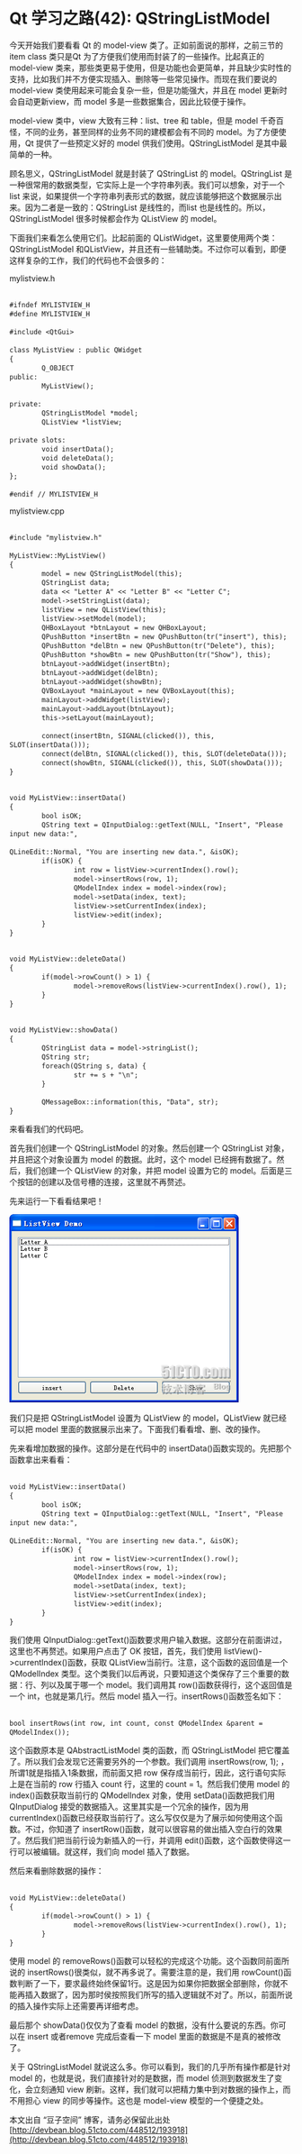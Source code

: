 # Qt 学习之路(42): QStringListModel

今天开始我们要看看 Qt 的 model-view 类了。正如前面说的那样，之前三节的 item class 类只是Qt 为了方便我们使用而封装了的一些操作。比起真正的 model-view 类来，那些类更易于使用，但是功能也会更简单，并且缺少实时性的支持，比如我们并不方便实现插入、删除等一些常见操作。而现在我们要说的 model-view 类使用起来可能会复杂一些，但是功能强大，并且在 model 更新时会自动更新view，而 model 多是一些数据集合，因此比较便于操作。
 
model-view 类中，view 大致有三种：list、tree 和 table，但是 model 千奇百怪，不同的业务，甚至同样的业务不同的建模都会有不同的 model。为了方便使用，Qt 提供了一些预定义好的 model 供我们使用。QStringListModel 是其中最简单的一种。
 
顾名思义，QStringListModel 就是封装了 QStringList 的 model。QStringList 是一种很常用的数据类型，它实际上是一个字符串列表。我们可以想象，对于一个 list 来说，如果提供一个字符串列表形式的数据，就应该能够把这个数据展示出来。因为二者是一致的：QStringList 是线性的，而list 也是线性的。所以，QStringListModel 很多时候都会作为 QListView 的 model。
 
下面我们来看怎么使用它们。比起前面的 QListWidget，这里要使用两个类：QStringListModel 和QListView，并且还有一些辅助类。不过你可以看到，即便这样复杂的工作，我们的代码也不会很多的：
 
mylistview.h

```

#ifndef MYLISTVIEW_H 
#define MYLISTVIEW_H 
 
#include <QtGui> 
 
class MyListView : public QWidget 
{ 
        Q_OBJECT 
public: 
        MyListView(); 
 
private: 
        QStringListModel *model; 
        QListView *listView; 
 
private slots: 
        void insertData(); 
        void deleteData(); 
        void showData(); 
}; 
 
#endif // MYLISTVIEW_H
```
 
mylistview.cpp

```

#include "mylistview.h" 
 
MyListView::MyListView() 
{ 
        model = new QStringListModel(this); 
        QStringList data; 
        data << "Letter A" << "Letter B" << "Letter C"; 
        model->setStringList(data); 
        listView = new QListView(this); 
        listView->setModel(model); 
        QHBoxLayout *btnLayout = new QHBoxLayout; 
        QPushButton *insertBtn = new QPushButton(tr("insert"), this); 
        QPushButton *delBtn = new QPushButton(tr("Delete"), this); 
        QPushButton *showBtn = new QPushButton(tr("Show"), this); 
        btnLayout->addWidget(insertBtn); 
        btnLayout->addWidget(delBtn); 
        btnLayout->addWidget(showBtn); 
        QVBoxLayout *mainLayout = new QVBoxLayout(this); 
        mainLayout->addWidget(listView); 
        mainLayout->addLayout(btnLayout); 
        this->setLayout(mainLayout); 
 
        connect(insertBtn, SIGNAL(clicked()), this, SLOT(insertData())); 
        connect(delBtn, SIGNAL(clicked()), this, SLOT(deleteData())); 
        connect(showBtn, SIGNAL(clicked()), this, SLOT(showData())); 
} 
```

```
 
void MyListView::insertData() 
{ 
        bool isOK; 
        QString text = QInputDialog::getText(NULL, "Insert", "Please input new data:", 
                                                                                 QLineEdit::Normal, "You are inserting new data.", &isOK); 
        if(isOK) { 
                int row = listView->currentIndex().row(); 
                model->insertRows(row, 1); 
                QModelIndex index = model->index(row); 
                model->setData(index, text); 
                listView->setCurrentIndex(index); 
                listView->edit(index); 
        } 
} 
```

```
 
void MyListView::deleteData() 
{ 
        if(model->rowCount() > 1) { 
                model->removeRows(listView->currentIndex().row(), 1); 
        } 
} 
```

```
 
void MyListView::showData() 
{ 
        QStringList data = model->stringList(); 
        QString str; 
        foreach(QString s, data) { 
                str += s + "\n"; 
        } 
 
        QMessageBox::information(this, "Data", str); 
} 
``` 
 
来看看我们的代码吧。
 
首先我们创建一个 QStringListModel 的对象。然后创建一个 QStringList 对象，并且把这个对象设置为 model 的数据。此时，这个 model 已经拥有数据了。然后，我们创建一个 QListView 的对象，并把 model 设置为它的 model。后面是三个按钮的创建以及信号槽的连接，这里就不再赘述。
 
先来运行一下看看结果吧！

![](images/72.png)

我们只是把 QStringListModel 设置为 QListView 的 model，QListView 就已经可以把 model 里面的数据展示出来了。下面我们看看增、删、改的操作。
 
先来看增加数据的操作。这部分是在代码中的 insertData()函数实现的。先把那个函数拿出来看看：

```
 
void MyListView::insertData() 
{ 
        bool isOK; 
        QString text = QInputDialog::getText(NULL, "Insert", "Please input new data:", 
                                                                                 QLineEdit::Normal, "You are inserting new data.", &isOK); 
        if(isOK) { 
                int row = listView->currentIndex().row(); 
                model->insertRows(row, 1); 
                QModelIndex index = model->index(row); 
                model->setData(index, text); 
                listView->setCurrentIndex(index); 
                listView->edit(index); 
        } 
}
```
 
我们使用 QInputDialog::getText()函数要求用户输入数据。这部分在前面讲过，这里也不再赘述。如果用户点击了 OK 按钮，首先，我们使用 listView()->currentIndex()函数，获取 QListView当前行。注意，这个函数的返回值是一个 QModelIndex 类型。这个类我们以后再说，只要知道这个类保存了三个重要的数据：行、列以及属于哪一个 model。我们调用其 row()函数获得行，这个返回值是一个 int，也就是第几行。然后 model 插入一行。insertRows()函数签名如下：

```
 
bool insertRows(int row, int count, const QModelIndex &parent = QModelIndex());
```

这个函数原本是 QAbstractListModel 类的函数，而 QStringListModel 把它覆盖了。所以我们会发现它还需要另外的一个参数。我们调用 insertRows(row, 1); ，所谓1就是指插入1条数据，而前面又把 row 保存成当前行，因此，这行语句实际上是在当前的 row 行插入 count 行，这里的 count = 1。然后我们使用 model 的 index()函数获取当前行的 QModelIndex 对象，使用 setData()函数把我们用 QInputDialog 接受的数据插入。这里其实是一个冗余的操作，因为用 currentIndex()函数已经获取当前行了。这么写仅仅是为了展示如何使用这个函数。不过，你知道了 insertRow()函数，就可以很容易的做出插入空白行的效果了。然后我们把当前行设为新插入的一行，并调用 edit()函数，这个函数使得这一行可以被编辑。就这样，我们向 model 插入了数据。
 
然后来看删除数据的操作：

```
 
void MyListView::deleteData() 
{ 
        if(model->rowCount() > 1) { 
                model->removeRows(listView->currentIndex().row(), 1); 
        } 
}
```
 
使用 model 的 removeRows()函数可以轻松的完成这个功能。这个函数同前面所说的 insertRows()很类似，就不再多说了。需要注意的是，我们用 rowCount()函数判断了一下，要求最终始终保留1行。这是因为如果你把数据全部删除，你就不能再插入数据了，因为那时侯按照我们所写的插入逻辑就不对了。所以，前面所说的插入操作实际上还需要再详细考虑。
 
最后那个 showData()仅仅为了查看 model 的数据，没有什么要说的东西。你可以在 insert 或者remove 完成后查看一下 model 里面的数据是不是真的被修改了。
 
关于 QStringListModel 就说这么多。你可以看到，我们的几乎所有操作都是针对 model 的，也就是说，我们直接针对的是数据，而 model 侦测到数据发生了变化，会立刻通知 view 刷新。这样，我们就可以把精力集中到对数据的操作上，而不用担心 view 的同步等操作。这也是 model-view 模型的一个便捷之处。

本文出自 “豆子空间” 博客，请务必保留此出处 [http://devbean.blog.51cto.com/448512/193918](http://devbean.blog.51cto.com/448512/193918)